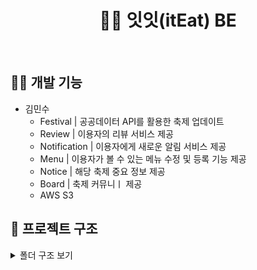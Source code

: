 <div align=center>
	<span id="top">
	<h1>🎉🎪 잇잇(itEat) BE</h1><br>
  </span>
</div>


## 🧑‍💻 개발 기능 
- 김민수
  - Festival
    | 공공데이터 API를 활용한 축제 업데이트
  - Review
    | 이용자의 리뷰 서비스 제공
  - Notification
    | 이용자에게 새로운 알림 서비스 제공
  - Menu
    | 이용자가 볼 수 있는 메뉴 수정 및 등록 기능 제공
  - Notice
    | 해당 축제 중요 정보 제공
  - Board
    | 축제 커뮤니ㅣ 제공
  - AWS S3
  
## **📂 프로젝트 구조**
<details>
  <summary>폴더 구조 보기</summary>
<pre>
📦festival-be
 ┣ 📂config
 ┃ ┣ 📜cookieConfig.js
 ┃ ┗ 📜passportConfig.js
 ┣ 📂controllers
 ┃ ┣ 📜boardController.js
 ┃ ┣ 📜boothController.js
 ┃ ┣ 📜commentController.js
 ┃ ┣ 📜festivalController.js
 ┃ ┣ 📜menuController.js
 ┃ ┣ 📜noticeController.js
 ┃ ┣ 📜notificationController.js
 ┃ ┣ 📜participationController.js
 ┃ ┣ 📜payController.js
 ┃ ┣ 📜reviewController.js
 ┃ ┣ 📜userController.js
 ┃ ┗ 📜wishlistController.js
 ┣ 📂middleware
 ┃ ┣ 📂booth
 ┃ ┃ ┗ 📜boothValidation.js
 ┃ ┣ 📂error
 ┃ ┃ ┣ 📜asyncHandler.js
 ┃ ┃ ┗ 📜errorHandler.js
 ┃ ┗ 📂passport
 ┃ ┃ ┗ 📜jwtToken.js
 ┣ 📂prisma
 ┃ ┣ 📂migrations
 ┃ ┃ ┣ 📂20241210120852_review
 ┃ ┃ ┃ ┗ 📜migration.sql
 ┃ ┃ ┗ 📜migration_lock.toml
 ┃ ┣ 📜schema.prisma
 ┃ ┗ 📜seed.js
 ┣ 📂repositorys
 ┃ ┣ 📜boardRepository.js
 ┃ ┣ 📜boothRepository.js
 ┃ ┣ 📜commentRepository.js
 ┃ ┣ 📜festivalRepository.js
 ┃ ┣ 📜menuRepository.js
 ┃ ┣ 📜noticeRepository.js
 ┃ ┣ 📜notificationRepository.js
 ┃ ┣ 📜participationRepository.js
 ┃ ┣ 📜payRepository.js
 ┃ ┣ 📜reviewRepository.js
 ┃ ┣ 📜userRepository.js
 ┃ ┗ 📜wishlistRepository.js
 ┣ 📂router
 ┃ ┣ 📜boardRouter.js
 ┃ ┣ 📜boothRouter.js
 ┃ ┣ 📜commentRouter.js
 ┃ ┣ 📜festivalRouter.js
 ┃ ┣ 📜menuRouter.js
 ┃ ┣ 📜noticeRouter.js
 ┃ ┣ 📜notificationRouter.js
 ┃ ┣ 📜participationRouter.js
 ┃ ┣ 📜payRouter.js
 ┃ ┣ 📜reviewRouter.js
 ┃ ┣ 📜userRouter.js
 ┃ ┗ 📜wishlistRouter.js
 ┣ 📂scheduler
 ┃ ┗ 📜festivalCreate.js
 ┣ 📂services
 ┃ ┣ 📜boardService.js
 ┃ ┣ 📜boothService.js
 ┃ ┣ 📜commentService.js
 ┃ ┣ 📜festivalService.js
 ┃ ┣ 📜menuService.js
 ┃ ┣ 📜noticeService.js
 ┃ ┣ 📜notificationService.js
 ┃ ┣ 📜participationService.js
 ┃ ┣ 📜payService.js
 ┃ ┣ 📜reviewService.js
 ┃ ┣ 📜userService.js
 ┃ ┗ 📜wishlistService.js
 ┣ 📂utils
 ┃ ┣ 📜checkUser.js
 ┃ ┗ 📜prismaClient.js
 ┣ 📜README.md
 ┣ 📜app.js
 ┣ 📜package-lock.json
 ┣ 📜package.json  
</pre>
</details>

